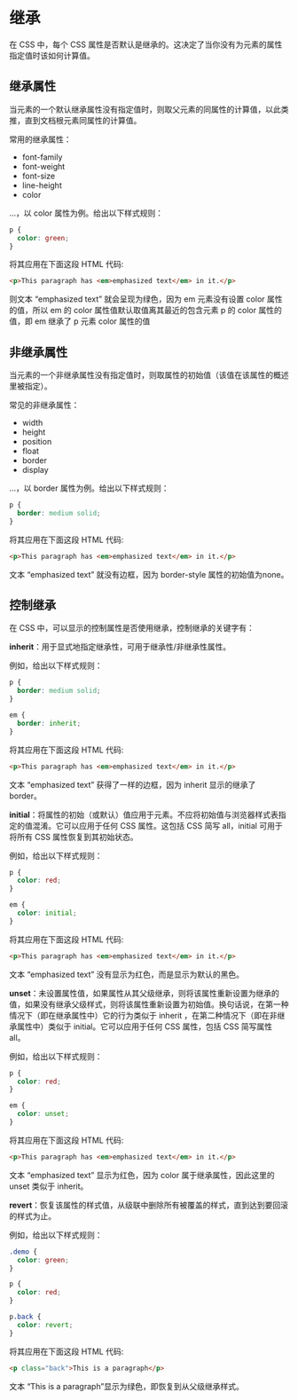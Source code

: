 # 继承

在 CSS 中，每个 CSS 属性是否默认是继承的。这决定了当你没有为元素的属性指定值时该如何计算值。

## 继承属性

当元素的一个默认继承属性没有指定值时，则取父元素的同属性的计算值，以此类推，直到文档根元素同属性的计算值。

常用的继承属性：
* font-family
* font-weight
* font-size
* line-height
* color

...，以 color 属性为例。给出以下样式规则：
```css
p {
  color: green;
}
```
将其应用在下面这段 HTML 代码:
```html
<p>This paragraph has <em>emphasized text</em> in it.</p>
```
则文本 “emphasized text” 就会呈现为绿色，因为 em 元素没有设置 color 属性的值，所以 em 的 color 属性值默认取值离其最近的包含元素 p 的 color 属性的值，即 em 继承了 p 元素 color 属性的值

## 非继承属性

当元素的一个非继承属性没有指定值时，则取属性的初始值（该值在该属性的概述里被指定）。

常见的非继承属性：
* width
* height
* position
* float
* border
* display

...，以 border 属性为例。给出以下样式规则：
```css
p {
  border: medium solid;
}
```
将其应用在下面这段 HTML 代码:
```html
<p>This paragraph has <em>emphasized text</em> in it.</p>
```
文本 “emphasized text” 就没有边框，因为 border-style 属性的初始值为none。

## 控制继承

在 CSS 中，可以显示的控制属性是否使用继承，控制继承的关键字有：

**inherit**：用于显式地指定继承性，可用于继承性/非继承性属性。

例如，给出以下样式规则：
```css
p {
  border: medium solid;
}

em {
  border: inherit;
}
```
将其应用在下面这段 HTML 代码:
```html
<p>This paragraph has <em>emphasized text</em> in it.</p>
```
文本 “emphasized text” 获得了一样的边框，因为 inherit 显示的继承了 border。

**initial**：将属性的初始（或默认）值应用于元素。不应将初始值与浏览器样式表指定的值混淆。它可以应用于任何 CSS 属性。这包括 CSS 简写 all，initial 可用于将所有 CSS 属性恢复到其初始状态。

例如，给出以下样式规则：
```css
p {
  color: red;
}

em {
  color: initial;
}
```
将其应用在下面这段 HTML 代码:
```html
<p>This paragraph has <em>emphasized text</em> in it.</p>
```
文本 “emphasized text” 没有显示为红色，而是显示为默认的黑色。

**unset**：未设置属性值，如果属性从其父级继承，则将该属性重新设置为继承的值，如果没有继承父级样式，则将该属性重新设置为初始值。换句话说，在第一种情况下（即在继承属性中）它的行为类似于 inherit ，在第二种情况下（即在非继承属性中）类似于 initial。它可以应用于任何 CSS 属性，包括 CSS 简写属性 all。

例如，给出以下样式规则：
```css
p {
  color: red;
}

em {
  color: unset;
}
```
将其应用在下面这段 HTML 代码:
```html
<p>This paragraph has <em>emphasized text</em> in it.</p>
```
文本 “emphasized text” 显示为红色，因为 color 属于继承属性，因此这里的 unset 类似于 inherit。

**revert**：恢复该属性的样式值，从级联中删除所有被覆盖的样式，直到达到要回滚的样式为止。

例如，给出以下样式规则：
```css
.demo {
  color: green;
}

p {
  color: red;
}

p.back {
  color: revert;
}
```
将其应用在下面这段 HTML 代码:
```html
<p class="back">This is a paragraph</p>
```
文本 “This is a paragraph”显示为绿色，即恢复到从父级继承样式。
